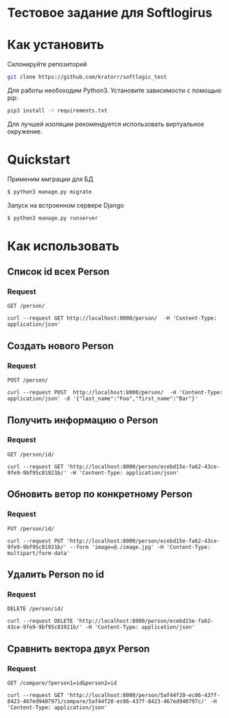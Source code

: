 # Тестовое задание для Softlogirus

 

# Как установить

Склонируйте репозиторий
```bash
git clone https://github.com/kratorr/softlogic_test
```
Для работы необоходим Python3. 
Установите зависимости с помощью pip:
```bash
pip3 install -r requirements.txt
```
Для лучшей изоляции  рекомендуется использовать виртуальное окружение.


# Quickstart

Применим миграции для БД
```bash
$ python3 manage.py migrate
```

Запуск на встроенном сервере Django
```bash
$ python3 manage.py runserver
```

# Как использовать

## Список id всех Person

### Request

`GET /person/`

    curl --request GET http://localhost:8000/person/  -H 'Content-Type: application/json'



## Создать нового Person

### Request

`POST /person/`

    curl --request POST  http://localhost:8000/person/  -H 'Content-Type: application/json' -d '{"last_name":"Foo","first_name":"Bar"}'

## Получить информацию о Person

### Request

`GET /person/id/`

    curl --request GET 'http://localhost:8000/person/ecebd15e-fa62-43ce-9fe9-9bf95c81921b/' -H 'Content-Type: application/json'


## Обновить ветор по конкретному Person

### Request

`PUT /person/id/`

    curl --request PUT 'http://localhost:8000/person/ecebd15e-fa62-43ce-9fe9-9bf95c81921b/' --form 'image=@./image.jpg' -H 'Content-Type: multipart/form-data'

 

## Удалить Person по id

### Request

`DELETE /person/id/`

    curl --request DELETE 'http://localhost:8000/person/ecebd15e-fa62-43ce-9fe9-9bf95c81921b/' -H 'Content-Type: application/json'



## Сравнить вектора двух Person 

### Request

`GET /compare/?person1=id&person2=id`

    curl --request GET 'http://localhost:8000/person/5af44f20-ec06-437f-8423-467ed9407971/compare/5af44f20-ec06-437f-8423-467ed940797c/' -H 'Content-Type: application/json'